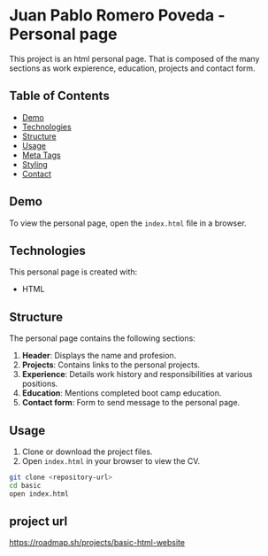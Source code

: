 # Juan Pablo Romero Poveda - Personal page

This project is an html personal page. That is composed of the many sections as work expierence, education, projects and contact form.

## Table of Contents

- [Demo](#demo)
- [Technologies](#technologies)
- [Structure](#structure)
- [Usage](#usage)
- [Meta Tags](#meta-tags)
- [Styling](#styling)
- [Contact](#contact)

## Demo

To view the personal page, open the `index.html` file in a browser.

## Technologies

This personal page is created with:

- HTML

## Structure

The personal page contains the following sections:

1. **Header**: Displays the name and profesion.
2. **Projects**: Contains links to the personal projects.
3. **Experience**: Details work history and responsibilities at various positions.
4. **Education**: Mentions completed boot camp education.
5. **Contact form**: Form to send message to the personal page.

## Usage

1. Clone or download the project files.
2. Open `index.html` in your browser to view the CV.

```bash
git clone <repository-url>
cd basic
open index.html
```

## project url

https://roadmap.sh/projects/basic-html-website
